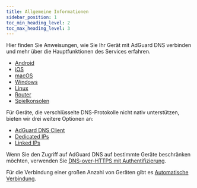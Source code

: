 ```yaml
---
title: Allgemeine Informationen
sidebar_position: 1
toc_min_heading_level: 2
toc_max_heading_level: 3
---
```


Hier finden Sie Anweisungen, wie Sie Ihr Gerät mit AdGuard DNS verbinden und mehr über die Hauptfunktionen des Services erfahren.

- [Android](/private-dns/connect-devices/mobile-and-desktop/android.md)
- [iOS](/private-dns/connect-devices/mobile-and-desktop/ios.md)
- [macOS](/private-dns/connect-devices/mobile-and-desktop/macos.md)
- [Windows](/private-dns/connect-devices/mobile-and-desktop/windows.md)
- [Linux](/private-dns/connect-devices/mobile-and-desktop/linux.md)
- [Router](/private-dns/connect-devices/routers/routers.md)
- [Spielkonsolen](/private-dns/connect-devices/game-consoles/game-consoles.md)

Für Geräte, die verschlüsselte DNS-Protokolle nicht nativ unterstützen, bieten wir drei weitere Optionen an:

- [AdGuard DNS Client](/dns-client/overview.md)
- [Dedicated IPs](/private-dns/connect-devices/other-options/dedicated-ip.md)
- [Linked IPs](/private-dns/connect-devices/other-options/linked-ip.md)

Wenn Sie den Zugriff auf AdGuard DNS auf bestimmte Geräte beschränken möchten, verwenden Sie [DNS-over-HTTPS mit Authentifizierung](/private-dns/connect-devices/other-options/doh-authentication.md).

Für die Verbindung einer großen Anzahl von Geräten gibt es [Automatische Verbindung](/private-dns/connect-devices/other-options/automatic-connection.md).
